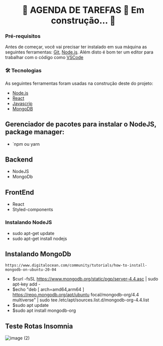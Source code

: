 <h1 align="center"> 🚧 AGENDA DE TAREFAS 🚀 Em construção... 🚧</h1>

### Pré-requisitos
Antes de começar, você vai precisar ter instalado em sua máquina as seguintes ferramentas:
[Git](https://git-scm.com), [Node.js](https://nodejs.org/en/). 
Além disto é bom ter um editor para trabalhar com o código como [VSCode](https://code.visualstudio.com/)

### 🛠 Tecnologias
As seguintes ferramentas foram usadas na construção deste do projeto:

- [Node.js](https://nodejs.org/en/)
- [React](https://pt-br.reactjs.org/)
- [Javascrip](https://www.javascriptlan.org/)
- [MongoDB](https://docs.mongodb.com/)

## Gerenciador de pacotes para instalar o NodeJS, package manager: 
- `npm ou yarn

## Backend
- NodeJS
- MongoDb

## FrontEnd
- React
- Styled-components
 
### Instalando NodeJS 
- sudo apt-get update
- sudo apt-get install nodejs

## Instalando MongoDb
`https://www.digitalocean.com/community/tutorials/how-to-install-mongodb-on-ubuntu-20-04`
- $curl -fsSL https://www.mongodb.org/static/pgp/server-4.4.asc | sudo apt-key add -
- $echo "deb [ arch=amd64,arm64 ] https://repo.mongodb.org/apt/ubuntu focal/mongodb-org/4.4       multiverse" | sudo tee /etc/apt/sources.list.d/mongodb-org-4.4.list
- $sudo apt update
- $sudo apt install mongodb-org

## Teste Rotas Insomnia

![image (2)](https://user-images.githubusercontent.com/31622166/131906652-6b719700-5373-4626-b21e-9989adba2ed6.png)


